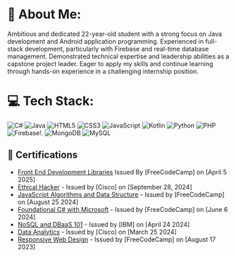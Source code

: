 # 💫 About Me:
Ambitious and dedicated 22-year-old student with a strong focus on Java development and Android application programming. Experienced in full-stack development, particularly with Firebase and real-time database management. Demonstrated technical expertise and leadership abilities as a capstone project leader. Eager to apply my skills and continue learning through hands-on experience in a challenging internship position.

# 💻 Tech Stack:
![C#](https://img.shields.io/badge/c%23-%23239120.svg?style=for-the-badge&logo=csharp&logoColor=white) ![Java](https://img.shields.io/badge/java-%23ED8B00.svg?style=for-the-badge&logo=openjdk&logoColor=white) ![HTML5](https://img.shields.io/badge/html5-%23E34F26.svg?style=for-the-badge&logo=html5&logoColor=white) ![CSS3](https://img.shields.io/badge/css3-%231572B6.svg?style=for-the-badge&logo=css3&logoColor=white) ![JavaScript](https://img.shields.io/badge/javascript-%23323330.svg?style=for-the-badge&logo=javascript&logoColor=%23F7DF1E) ![Kotlin](https://img.shields.io/badge/kotlin-%237F52FF.svg?style=for-the-badge&logo=kotlin&logoColor=white) ![Python](https://img.shields.io/badge/python-3670A0?style=for-the-badge&logo=python&logoColor=ffdd54) ![PHP](https://img.shields.io/badge/php-%23777BB4.svg?style=for-the-badge&logo=php&logoColor=white) ![Firebase](https://img.shields.io/badge/firebase-%23039BE5.svg?style=for-the-badge&logo=firebase)!. ![MongoDB](https://img.shields.io/badge/MongoDB-%234ea94b.svg?style=for-the-badge&logo=mongodb&logoColor=white) ![MySQL](https://img.shields.io/badge/mysql-4479A1.svg?style=for-the-badge&logo=mysql&logoColor=white)

## 📜 Certifications
- [Front End Development Libraries](https://www.freecodecamp.org/certification/JarenTabutabo/front-end-development-libraries) Issued By [FreeCodeCamp] on [April 5 2025]
- [Ethical Hacker](https://www.credly.com/badges/1079a513-113d-4dbf-a599-2cc2a9ead73e) - Issued by [Cisco] on [September 28, 2024]
- [JavaScript Algorithms and Data Structure](https://www.freecodecamp.org/certification/JarenTabutabo/javascript-algorithms-and-data-structures-v8) - Issued by [FreeCodeCamp] on [August 25 2024]
- [Foundational C# with Microsoft](https://www.freecodecamp.org/certification/JarenTabutabo/foundational-c-sharp-with-microsoft) - Issued by [FreeCodeCamp] on [June 6 2024]
- [NoSQL and DBaaS 101](https://courses.cognitiveclass.ai/certificates/d9c3febf2ec84263b8f8d3c530d995f3) - Issued by [IBM] on [April 24 2024]
- [Data Analytics](https://www.credly.com/badges/f041675d-d2b4-4884-b934-e324cdc1a39a/linked_in_profile) - Issued by [Cisco] on [March 25 2024]
- [Responsive Web Design](https://www.freecodecamp.org/certification/JarenTabutabo/responsive-web-design) - Issued by [FreeCodeCamp] on [August 17 2023]

<!-- Proudly created with GPRM ( https://gprm.itsvg.in ) -->
